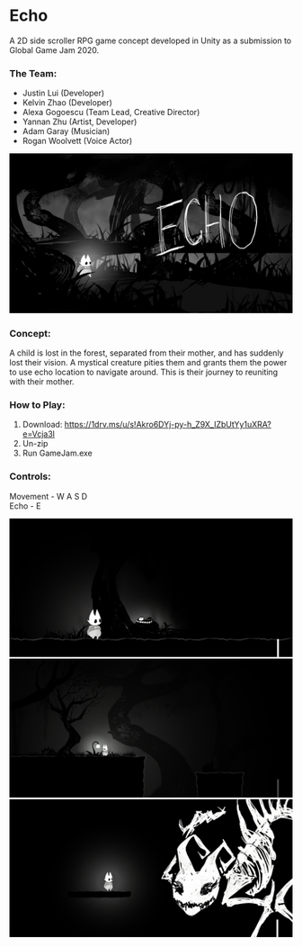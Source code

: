 # Echo

A 2D side scroller RPG game concept developed in Unity as a submission to Global Game Jam 2020.  
### The Team:
- Justin Lui (Developer)
- Kelvin Zhao (Developer)
- Alexa Gogoescu (Team Lead, Creative Director)
- Yannan Zhu (Artist, Developer)
- Adam Garay (Musician)
- Rogan Woolvett (Voice Actor)

![Echo Splash Art](Echo-Splash-Art.png)

### Concept:
A child is lost in the forest, separated from their mother, and has suddenly lost their vision. A mystical creature pities them and grants them the power to use echo location to navigate around. This is their journey to reuniting with their mother.

### How to Play:
1. Download: https://1drv.ms/u/s!Akro6DYj-py-h_Z9X_IZbUtYy1uXRA?e=Vcja3l
2. Un-zip
3. Run GameJam.exe

### Controls:
Movement - W A S D  
Echo - E

![Mystical Creature](Echo-Level-Art-2.png)
![Dark Forest](Echo-Level-Art.png)
![Boss Fight](Echo-Boss-Art.png)
